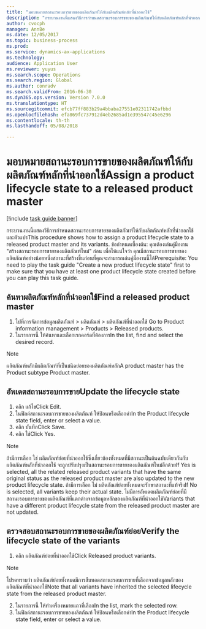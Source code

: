 ```yaml
--- 
title: "มอบหมายสถานะรอบการขายของผลิตภัณฑ์ให้กับผลิตภัณฑ์หลักที่นำออกใช้"
description: "กระบวนงานนี้แสดงวิธีการกำหนดสถานะรอบการขายของผลิตภัณฑ์ให้กับผลิตภัณฑ์หลักที่นำออกใช้และตัวแปร"
author: cvocph
manager: AnnBe
ms.date: 12/05/2017
ms.topic: business-process
ms.prod: 
ms.service: dynamics-ax-applications
ms.technology: 
audience: Application User
ms.reviewer: yuyus
ms.search.scope: Operations
ms.search.region: Global
ms.author: conradv
ms.search.validFrom: 2016-06-30
ms.dyn365.ops.version: Version 7.0.0
ms.translationtype: HT
ms.sourcegitcommit: efcb77ff883b29a4bbaba27551e02311742afbbd
ms.openlocfilehash: efa869fc737912d4eb2685ad1e395547c45e6296
ms.contentlocale: th-th
ms.lasthandoff: 05/08/2018

---
```

# <a name="assign-a-product-lifecycle-state-to-a-released-product-master"></a><span data-ttu-id="aa69c-103">มอบหมายสถานะรอบการขายของผลิตภัณฑ์ให้กับผลิตภัณฑ์หลักที่นำออกใช้</span><span class="sxs-lookup"><span data-stu-id="aa69c-103">Assign a product lifecycle state to a released product master</span></span>

[!include [task guide banner](../../includes/task-guide-banner.md)]

<span data-ttu-id="aa69c-104">กระบวนงานนี้แสดงวิธีการกำหนดสถานะรอบการขายของผลิตภัณฑ์ให้กับผลิตภัณฑ์หลักที่นำออกใช้และตัวแปร</span><span class="sxs-lookup"><span data-stu-id="aa69c-104">This procedure shows how to assign a product lifecycle state to a released product master and its variants.</span></span> <span data-ttu-id="aa69c-105">ข้อกำหนดเบื้องต้น: คุณต้องเล่นคู่มืองาน "สร้างสถานะรอบการขายของผลิตภัณฑ์ใหม่" ก่อน เพื่อให้แน่ใจว่า คุณมีสถานะรอบการขายของผลิตภัณฑ์อย่างน้อยหนึ่งสถานะที่สร้างขึ้นก่อนที่คุณจะสามารถเล่นคู่มืองานนี้ได้</span><span class="sxs-lookup"><span data-stu-id="aa69c-105">Prerequisite: You need to play the task guide "Create a new product lifecycle state" first to make sure that you have at least one product lifecycle state created before you can play this task guide.</span></span>


## <a name="find-a-released-product-master"></a><span data-ttu-id="aa69c-106">ค้นหาผลิตภัณฑ์หลักที่นำออกใช้</span><span class="sxs-lookup"><span data-stu-id="aa69c-106">Find a released product master</span></span>
1. <span data-ttu-id="aa69c-107">ไปที่การจัดการข้อมูลผลิตภัณฑ์ > ผลิตภัณฑ์ > ผลิตภัณฑ์ที่นำออกใช้ </span><span class="sxs-lookup"><span data-stu-id="aa69c-107">Go to Product information management > Products > Released products.</span></span>
2. <span data-ttu-id="aa69c-108">ในรายการนี้ ให้ค้นหาและเลือกเรกคอร์ดที่ต้องการ</span><span class="sxs-lookup"><span data-stu-id="aa69c-108">In the list, find and select the desired record.</span></span>

> [!NOTE]
> <span data-ttu-id="aa69c-109">ผลิตภัณฑ์หลักมีผลิตภัณฑ์ที่เป็นชนิดย่อยของผลิตภัณฑ์หลัก</span><span class="sxs-lookup"><span data-stu-id="aa69c-109">A product master has the Product subtype Product master.</span></span>  

## <a name="update-the-lifecycle-state"></a><span data-ttu-id="aa69c-110">อัพเดตสถานะรอบการขาย</span><span class="sxs-lookup"><span data-stu-id="aa69c-110">Update the lifecycle state</span></span>
1. <span data-ttu-id="aa69c-111">คลิก แก้ไข</span><span class="sxs-lookup"><span data-stu-id="aa69c-111">Click Edit.</span></span>
2. <span data-ttu-id="aa69c-112">ในฟิลด์สถานะรอบการขายของผลิตภัณฑ์ ให้ป้อนหรือเลือกค่า</span><span class="sxs-lookup"><span data-stu-id="aa69c-112">In the Product lifecycle state field, enter or select a value.</span></span>
3. <span data-ttu-id="aa69c-113">คลิก บันทึก</span><span class="sxs-lookup"><span data-stu-id="aa69c-113">Click Save.</span></span>
4. <span data-ttu-id="aa69c-114">คลิก ใช่</span><span class="sxs-lookup"><span data-stu-id="aa69c-114">Click Yes.</span></span>

> [!NOTE]
> <span data-ttu-id="aa69c-115">ถ้ามีการเลือก ใช่ ผลิตภัณฑ์ย่อยที่นำออกใช้ซึ่งเกี่ยวข้องทั้งหมดที่มีสถานะเป็นต้นฉบับเดียวกันกับผลิตภัณฑ์หลักที่นำออกใช้ จะถูกปรับปรุงเป็นสถานะรอบการขายของผลิตภัณฑ์ใหม่อีกด้วย</span><span class="sxs-lookup"><span data-stu-id="aa69c-115">If Yes is selected, all the related released product variants that have the same original status as the released product master are also updated to the new product lifecycle state.</span></span> <span data-ttu-id="aa69c-116">ถ้ามีการเลือก ไม่ ผลิตภัณฑ์ย่อยทั้งหมดจะรักษาสถานะที่แท้จริง</span><span class="sxs-lookup"><span data-stu-id="aa69c-116">If No is selected, all variants keep their actual state.</span></span> <span data-ttu-id="aa69c-117">ไม่มีการอัพเดตผลิตภัณฑ์ย่อยที่มีสถานะรอบการขายของผลิตภัณฑ์ที่แตกต่างจากข้อมูลหลักของผลิตภัณฑ์ที่นำออกใช้</span><span class="sxs-lookup"><span data-stu-id="aa69c-117">Variants that have a different product lifecycle state from the released product master are not updated.</span></span>  

## <a name="verify-the-lifecycle-state-of-the-variants"></a><span data-ttu-id="aa69c-118">ตรวจสอบสถานะรอบการขายของผลิตภัณฑ์ย่อย</span><span class="sxs-lookup"><span data-stu-id="aa69c-118">Verify the lifecycle state of the variants</span></span>
1. <span data-ttu-id="aa69c-119">คลิก ผลิตภัณฑ์ย่อยที่นำออกใช้</span><span class="sxs-lookup"><span data-stu-id="aa69c-119">Click Released product variants.</span></span>

> [!NOTE]
> <span data-ttu-id="aa69c-120">โปรดทราบว่า ผลิตภัณฑ์ย่อยทั้งหมดมีการสืบทอดสถานะรอบการขายที่เลือกจากข้อมูลหลักของผลิตภัณฑ์ที่นำออกใช้</span><span class="sxs-lookup"><span data-stu-id="aa69c-120">Note that all variants have inherited the selected lifecycle state from the released product master.</span></span>  

2. <span data-ttu-id="aa69c-121">ในรายการนี้ ให้ทำเครื่องหมายแถวที่เลือก</span><span class="sxs-lookup"><span data-stu-id="aa69c-121">In the list, mark the selected row.</span></span>
3. <span data-ttu-id="aa69c-122">ในฟิลด์สถานะรอบการขายของผลิตภัณฑ์ ให้ป้อนหรือเลือกค่า</span><span class="sxs-lookup"><span data-stu-id="aa69c-122">In the Product lifecycle state field, enter or select a value.</span></span>


